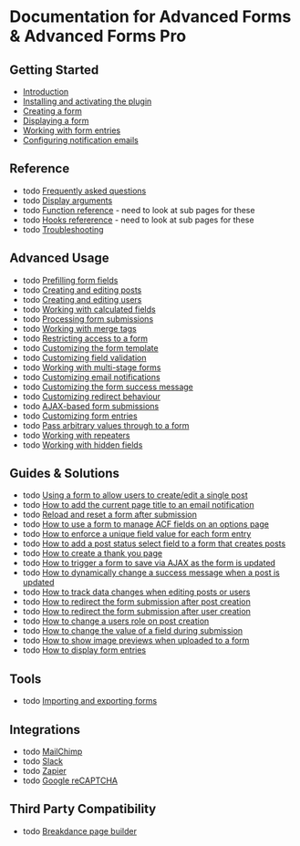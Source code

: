 # Documentation for Advanced Forms & Advanced Forms Pro

## Getting Started

- [Introduction](Introduction.md)
- [Installing and activating the plugin](Installing-and-activating-the-plugin.md)
- [Creating a form](Creating-a-form.md)
- [Displaying a form](Displaying-a-form.md)
- [Working with form entries](Working-with-form-entries.md)
- [Configuring notification emails](Configuring-notification-emails.md)

## Reference

- todo [Frequently asked questions](Frequently-asked-questions.md)
- todo [Display arguments](Display-arguments.md)
- todo [Function reference](Function-reference.md) - need to look at sub pages for these
- todo [Hooks refererence](Hooks-reference.md) - need to look at sub pages for these
- todo [Troubleshooting](Troubleshooting.md)

## Advanced Usage

- todo [Prefilling form fields](Prefilling-form-fields.md)
- todo [Creating and editing posts](Creating-and-editing-posts.md)
- todo [Creating and editing users](Creating-and-editing-users.md)
- todo [Working with calculated fields](Working-with-calculated-fields.md)
- todo [Processing form submissions](Processing-form-submissions.md)
- todo [Working with merge tags](Working-with-merge-tags.md)
- todo [Restricting access to a form](Restricting-access-to-a-form.md)
- todo [Customizing the form template](Customizing-the-form-template.md)
- todo [Customizing field validation](Customizing-field-validation.md)
- todo [Working with multi-stage forms](Working-with-multi-stage-forms.md)
- todo [Customizing email notifications](Customizing-email-notifications.md)
- todo [Customizing the form success message](Customizing-the-form-success-message.md)
- todo [Customizing redirect behaviour](Customizing-redirect-behaviour.md)
- todo [AJAX-based form submissions](AJAX-based-form-submissions.md)
- todo [Customizing form entries](Customizing-form-entries.md)
- todo [Pass arbitrary values through to a form](Pass-arbitrary-values-through-to-a-form.md)
- todo [Working with repeaters](Working-with-repeaters.md)
- todo [Working with hidden fields](Working-with-hidden-fields.md)

## Guides & Solutions

- todo [Using a form to allow users to create/edit a single post](Using-a-form-to-allow-users-to-create-edit-a-single-post.md)
- todo [How to add the current page title to an email notification](How-to-add-the-current-page-title-to-an-email-notification.md)
- todo [Reload and reset a form after submission](Reload-and-reset-a-form-after-submission.md)
- todo [How to use a form to manage ACF fields on an options page](How-to-use-a-form-to-manage-ACF-fields-on-an-options-page.md)
- todo [How to enforce a unique field value for each form entry](How-to-enforce-a-unique-field-value-for-each-form-entry.md)
- todo [How to add a post status select field to a form that creates posts](How-to-add-a-post-status-select-field-to-a-form-that-creates-posts.md)
- todo [How to create a thank you page](How-to-create-a-thank-you-page.md)
- todo [How to trigger a form to save via AJAX as the form is updated](How-to-trigger-a-form-to-save-via-AJAX-as-the-form-is-updated.md)
- todo [How to dynamically change a success message when a post is updated](How-to-dynamically-change-a-success-message-when-a-post-is-updated.md)
- todo [How to track data changes when editing posts or users](How-to-track-data-changes-when-editing-posts-or-users.md)
- todo [How to redirect the form submission after post creation](How-to-redirect-the-form-submission-after-post-creation.md)
- todo [How to redirect the form submission after user creation](How-to-redirect-the-form-submission-after-user-creation.md)
- todo [How to change a users role on post creation](How-to-change-a-users-role-on-post-creation.md)
- todo [How to change the value of a field during submission](How-to-change-the-value-of-a-field-during-submission.md)
- todo [How to show image previews when uploaded to a form](How-to-show-image-previews-when-uploaded-to-a-form.md)
- todo [How to display form entries](How-to-display-form-entries.md)

## Tools

- todo [Importing and exporting forms](Importing-and-exporting-forms.md)

## Integrations

- todo [MailChimp](MailChimp.md)
- todo [Slack](Slack.md)
- todo [Zapier](Zapier.md)
- todo [Google reCAPTCHA](Google-reCAPTCHA.md)

## Third Party Compatibility

- todo [Breakdance page builder](Breakdance-page-builder.md)